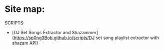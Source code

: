 # Site map:

SCRIPTS:
*  [DJ Set Songs Extractor and Shazammer](https://sp0ng3Bob.github.io/scripts/DJ set song playlist extractor with shazam API)



